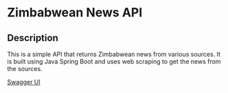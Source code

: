 # Zimbabwean News API
## Description
This is a simple API that returns Zimbabwean news from various sources. It is built using Java Spring Boot and uses web scraping to get the news from the sources.

[Swagger UI](swagger-ui-screenshot.png?raw=true "Swagger UI")

